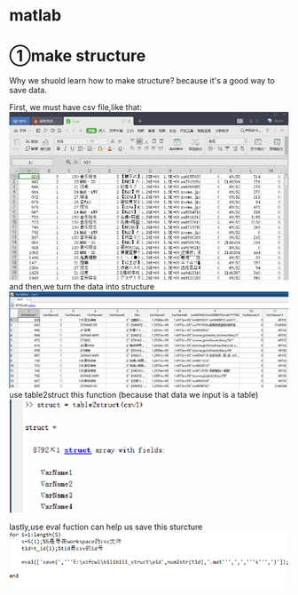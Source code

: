 # matlab
①make structure
==============
Why we shuold learn how to make structure?
because it's a good way to save data.

First, we must have csv file,like that:
 ![image](https://github.com/Asmir1207/matlab/blob/master/csvfile.png)
and then,we turn the data into structure
 ![image](https://github.com/Asmir1207/matlab/blob/master/input%20data.png)
use table2struct this function (because that data we input is a table) 
 ![image](https://github.com/Asmir1207/matlab/blob/master/table2struct.png)
 
 
lastly,use eval fuction can help us save this sturcture
 ![image](https://github.com/Asmir1207/matlab/blob/master/eval.png)
